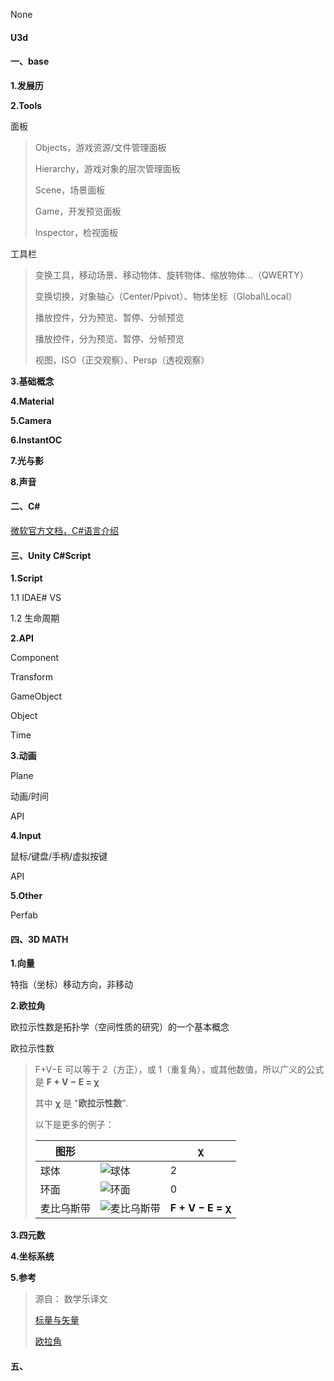 None

#### U3d

#### 一、base

**1.发展历**

**2.Tools**

面板

> Objects，游戏资源/文件管理面板
>
> Hierarchy，游戏对象的层次管理面板
>
> Scene，场景面板
>
> Game，开发预览面板
>
> Inspector，检视面板

工具栏

> 变换工具，移动场景、移动物体、旋转物体、缩放物体...（QWERTY）
>
> 变换切换，对象轴心（Center/Ppivot）、物体坐标（Global\Local）
>
> 播放控件，分为预览、暂停、分帧预览
>
> 播放控件，分为预览、暂停、分帧预览
>
> 视图，ISO（正交观察）、Persp（透视观察）

**3.基础概念**

**4.Material**

**5.Camera**

**6.InstantOC**

**7.光与影**

**8.声音**

#### 二、C#

[微软官方文档，C#语言介绍](https://docs.microsoft.com/zh-cn/dotnet/csharp/tour-of-csharp/)

#### 三、Unity C#Script

**1.Script**

1.1 IDAE# VS

1.2 生命周期

**2.API**

Component

Transform

GameObject

Object

Time

**3.动画**

Plane

动画/时间

API

**4.Input**

鼠标/键盘/手柄/虚拟按键

API

**5.Other**

Perfab

#### 四、3D MATH

**1.向量**

特指（坐标）移动方向，非移动

**2.欧拉角**

欧拉示性数是拓扑学（空间性质的研究）的一个基本概念

欧拉示性数

> F+V−E 可以等于 2（方正），或 1（重复角），或其他数值，所以广义的公式是 **F + V − E = χ**
>
> 其中 **χ** 是 "**欧拉示性数**".
>
> 以下是更多的例子：
>
> | 图形       |                                                              | **χ**             |
> | ---------- | ------------------------------------------------------------ | ----------------- |
> | 球体       | ![球体](https://www.shuxuele.com/geometry/images/50px-sphere.jpg) | 2                 |
> | 环面       | ![环面](https://www.shuxuele.com/geometry/images/50px-torus.jpg) | 0                 |
> | 麦比乌斯带 | ![麦比乌斯带](https://www.shuxuele.com/geometry/images/100px-mobius-strip.png) | **F + V − E = χ** |

**3.四元数**

**4.坐标系统**

**5.参考**

> 源自： 数学乐译文
>
> [标量与矢量](https://www.shuxuele.com/algebra/scalar-vector-matrix.html)
>
> [欧拉角](https://www.shuxuele.com/geometry/eulers-formula.html)

#### 五、

